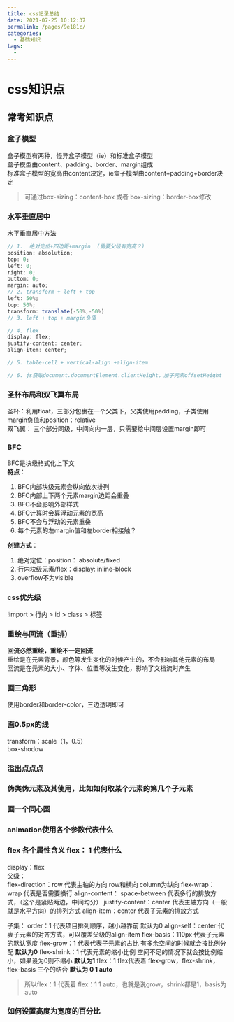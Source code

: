 ```yaml
---
title: css记录总结
date: 2021-07-25 10:12:37
permalink: /pages/9e181c/
categories:
  - 基础知识
tags:
  - 
---
```

# css知识点

## 常考知识点

### 盒子模型
盒子模型有两种，怪异盒子模型（ie）和标准盒子模型  
盒子模型由content、padding、border、margin组成  
标准盒子模型的宽高由content决定，ie盒子模型由content+padding+border决定  
> 可通过box-sizing：content-box 或者 box-sizing：border-box修改

### 水平垂直居中
水平垂直居中方法  
```js
// 1.  绝对定位+四边距+margin  (需要父级有宽高？)
position: absolution;
top: 0;
left: 0;
right: 0;
buttom: 0;
margin: auto;
// 2. transform + left + top
left: 50%;
top: 50%;
transform: translate(-50%,-50%)
// 3. left + top + margin负值

// 4. flex
display: flex;
justify-content: center;
align-item: center;

// 5. table-cell + vertical-align +align-item

// 6. js获取document.documentElement.clientHeight，加子元素offsetHeight 

```
### 圣杯布局和双飞翼布局
圣杯：利用float，三部分包裹在一个父类下，父类使用padding，子类使用margin负值和position：relative  
双飞翼： 三个部分同级，中间向内一层，只需要给中间层设置margin即可  

### BFC
BFC是块级格式化上下文  
**特点**：  
1. BFC内部块级元素会纵向依次排列  
2. BFC内部上下两个元素margin边距会重叠  
3. BFC不会影响外部样式  
4. BFC计算时会算浮动元素的宽高  
5. BFC不会与浮动的元素重叠  
6. 每个元素的左margin值和左border相接触？  

**创建方式**：  
1. 绝对定位：position： absolute/fixed  
2. 行内块级元素/flex：display: inline-block  
3. overflow不为visible  

### css优先级
!import > 行内 > id > class > 标签

### 重绘与回流（重排）
**回流必然重绘，重绘不一定回流**  
重绘是在元素背景，颜色等发生变化的时候产生的，不会影响其他元素的布局  
回流是在元素的大小、字体、位置等发生变化，影响了文档流时产生  


### 画三角形
使用border和border-color，三边透明即可

### 画0.5px的线
transform：scale（1，0.5）  
box-shodow

### 溢出点点点

### 伪类伪元素及其使用，比如如何取某个元素的第几个子元素

### 画一个同心圆

### animation使用各个参数代表什么


### flex 各个属性含义  flex： 1 代表什么
display：flex  
父级：  
  flex-direction：row    代表主轴的方向 row和横向 column为纵向
  flex-wrap：wrap         代表是否需要换行
  align-content： space-between   代表多行的排放方式，（这个是紧贴两边，中间均分）
  justify-content：center  代表主轴方向（一般就是水平方向）的排列方式
  align-item：center        代表子元素的排放方式

子集：
  order：1                代表项目排列顺序，越小越靠前  默认为0
  align-self：center      代表子元素的对齐方式，可以覆盖父级的align-item
  flex-basis：110px       代表子元素的默认宽度
  flex-grow：1            代表代表子元素的占比 有多余空间的时候就会按比例分配 **默认为0**
  flex-shrink：1          代表元素的缩小比例  空间不足的情况下就会按比例缩小，如果设为0则不缩小 **默认为1**
  flex：1                 flex代表着 flex-grow，flex-shrink，flex-basis 三个的结合 **默认为 0 1 auto**

> 所以flex：1 代表着 flex：1 1 auto，也就是说grow，shrink都是1，basis为auto


### 如何设置高度为宽度的百分比